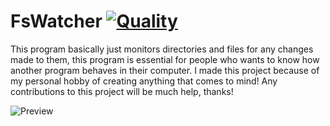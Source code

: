 # FsWatcher [![Quality](https://app.codacy.com/project/badge/Grade/6b31c1fcaa3543cd96d1027750da9461)](https://www.codacy.com/manual/dentolos19/FsWatcher?utm_source=github.com&amp;utm_medium=referral&amp;utm_content=dentolos19/FsWatcher&amp;utm_campaign=Badge_Grade)

This program basically just monitors directories and files for any changes made to them, this program is essential for people who wants to know how another program behaves in their computer. I made this project because of my personal hobby of creating anything that comes to mind! Any contributions to this project will be much help, thanks!

![Preview](https://dentolos19.github.io/preview/fswatcher.png)
